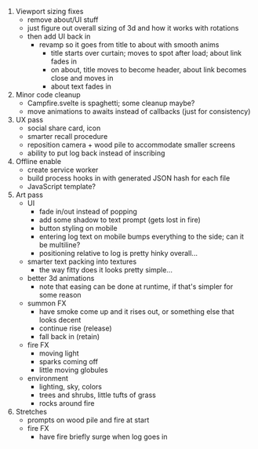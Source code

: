1. Viewport sizing fixes
    - remove about/UI stuff
    - just figure out overall sizing of 3d and how it works with rotations
    - then add UI back in
        - revamp so it goes from title to about with smooth anims
            - title starts over curtain; moves to spot after load; about link fades in
            - on about, title moves to become header, about link becomes close and moves in
            - about text fades in
2. Minor code cleanup
    - Campfire.svelte is spaghetti; some cleanup maybe? 
    - move animations to awaits instead of callbacks (just for consistency)
3. UX pass
    - social share card, icon
    - smarter recall procedure
    - reposition camera + wood pile to accommodate smaller screens
    - ability to put log back instead of inscribing
4. Offline enable
    - create service worker
    - build process hooks in with generated JSON hash for each file
    - JavaScript template? 
5. Art pass
    - UI
        - fade in/out instead of popping
        - add some shadow to text prompt (gets lost in fire)
        - button styling on mobile
        - entering log text on mobile bumps everything to the side; can it be multiline?
        - positioning relative to log is pretty hinky overall...
    - smarter text packing into textures
        - the way fitty does it looks pretty simple...
    - better 3d animations
        - note that easing can be done at runtime, if that's simpler for some reason
    - summon FX
        - have smoke come up and it rises out, or something else that looks decent
        - continue rise (release)
        - fall back in (retain)
    - fire FX
        - moving light
        - sparks coming off
        - little moving globules
    - environment
        - lighting, sky, colors
        - trees and shrubs, little tufts of grass
        - rocks around fire
6. Stretches
    - prompts on wood pile and fire at start
    - fire FX
        - have fire briefly surge when log goes in
